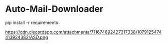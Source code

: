 # Auto-Mail-Downloader

pip install -r requirements

https://cdn.discordapp.com/attachments/711674692427317338/1079125474413924382/ASD.png
